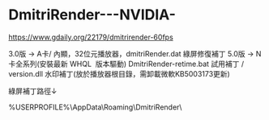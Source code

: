 # DmitriRender---NVIDIA-

https://www.gdaily.org/22179/dmitrirender-60fps

3.0版 → A卡/ 內顯，32位元播放器，dmitriRender.dat 綠屏修復補丁
5.0版 → N卡全系列(安裝最新 WHQL  版本驅動)
DmitriRender-retime.bat 試用補丁 /  version.dll 水印補丁(放於播放器根目錄，需卸載微軟KB5003173更新)

綠屏補丁路徑↓

%USERPROFILE%\AppData\Roaming\DmitriRender\
